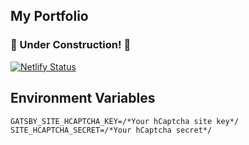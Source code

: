 ## My Portfolio 

### :construction: Under Construction! :construction:

[![Netlify Status](https://api.netlify.com/api/v1/badges/be1eecf4-f0be-4021-bd6a-7f0ec53c2a5d/deploy-status)](https://app.netlify.com/sites/abdulsamad-dev/deploys)

## Environment Variables
```
GATSBY_SITE_HCAPTCHA_KEY=/*Your hCaptcha site key*/
SITE_HCAPTCHA_SECRET=/*Your hCaptcha secret*/
```

